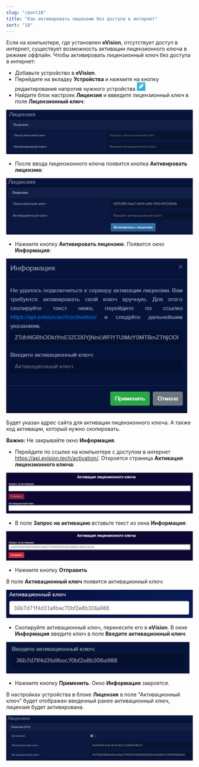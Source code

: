 ```yaml
---
slug: "/post18"
title: "Как активировать лицензию без доступа в интернет"
sort: "18"
---
```


Если на компьютере, где установлен **eVision**, отсутствует доступ в интернет, существует возможность активации лицензионного ключа в режиме оффлайн. Чтобы активировать лицензионный ключ без доступа в интернет:

- Добавьте устройство в **eVision**.
- Перейдите на вкладку **Устройства** и нажмите на кнопку редактирования напротив нужного устройства ![](images/Редактировать.png)
- Найдите блок настроек **Лицензия** и ввведите лицензионный ключ в поле **Лицензионный ключ**:

![](images/Screenshot_190.png)

- После ввода лицензионного ключа появится кнопка **Активировать лицензию**:

![](images/Screenshot_181.png)  

- Нажмите кнопку **Активировать лицензию**. Появится окно **Информация**:

![](images/Screenshot_192.png)  

Будет указан адрес сайта для активации лицензионного ключа. А также код активации, который нужно скопировать. 

**Важно:** Не закрывайте окно **Информация**.

- Перейдите по ссылке на компьютере с доступом в интернет <https://api.evision.tech/activation/>. Откроется страница **Активация лицензионного ключа**:

![](images/Screenshot_193.png)  

- В поле **Запрос на активацию** вставьте текст из окна **Информация**:

![](images/Screenshot_194.png)  

- Нажмите кнопку **Отправить**

В поле **Активационный ключ** появится активационный ключ:

![](images/Aspose.Words.374291bc-21e0-4dc1-8208-7b6db552d3f3.129.png)

- Скопируйте активационный ключ, перенесите его в **eVision**. В окне **Информация** введите ключ в поле **Введите активационный ключ**:

![](images/Aspose.Words.374291bc-21e0-4dc1-8208-7b6db552d3f3.130.png)

- Нажмите кнопку **Применить**. Окно **Информация** закроется.

В настройках устройства в блоке **Лицензия** в поле "Активационный ключ" будет отображен введенный ранее активационный ключ, лицензия будет активирована.

![](images/Screenshot_183.png)  